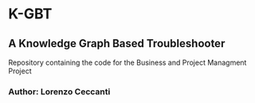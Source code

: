 # K-GBT
## A Knowledge Graph Based Troubleshooter

Repository containing the code for the Business and Project Managment Project

### Author: Lorenzo Ceccanti
